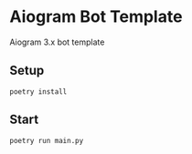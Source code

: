 # Aiogram Bot Template
Aiogram 3.x bot template

## Setup
```
poetry install
```

## Start 
```
poetry run main.py
```
